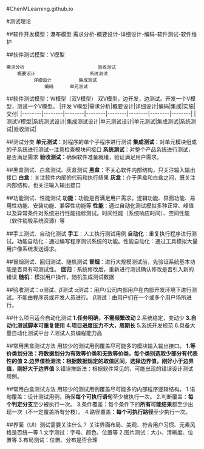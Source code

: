 #ChenMLearning.github.io

#测试理论

##软件开发模型：瀑布模型
需求分析-概要设计-详细设计-编码-软件测试-软件维护

##软件测试模型：V模型
````
需求分析                           验收测试
    概要设计                    系统测试
          详细设计          集成测试
              编码      单元测试
````
##软件测试模型：W模型（双V模型）
双V模型，边开发，边测试。开发一个V模型，测试一个V模型。
|开发 V模型|需求分析|概要设计|详细设计|编码|集成|实施|交付|
|--------|--------|--------|--------|--------|--------|--------|--------|
|测试V模型|系统测试设计|集成测试设计|单元测试设计|单元测试|集成测试|系统测试|验收测试|

##测试分类
**单元测试**：对程序的单个子程序进行测试
**集成测试**：对单元模块组成的子系统进行测试--注意检查模块间接口
**系统测试**：对整个产品系统进行测试，是否满足需求
**验收测试**：确保软件准备就绪，验证满足用户需求。

##黑盒测试、白盒测试、灰盒测试
**黑盒**：不关心软件内部结构，只关注输入输出接口
**白盒**：关注软件内部的代码和执行结果
**灰盒**：介于黑盒和白盒之间，既关注内部结构，也关注输入输出接口

##功能测试、性能测试
**功能**：功能是否满足用户需求。逻辑功能、界面功能、易用性功能、安装功能、兼容性功能等
**性能**：通过自动化测试模拟多种正常、峰值以及异常条件对系统进行性能指标测试。时间性能（系统响应时间）、空间性能（软件销毁系统资源）等

##手工测试、自动化测试
**手工**：人工执行测试用例
**自动化**：重复执行程序进行测试。功能自动化：通过编写程序测试系统的功能。性能自动化：通过工具模拟大量用户像系统发送请求。

##冒烟测试、回归测试、随机测试
**冒烟**：进行大规模测试前，先验证系统基本功能是否具有可测试性。
**回归**：系统修改后，重新进行测试确认修改是否引入新的错误
**随机**：模拟用户操作，随机生成测试数据

##验收测试：$\alpha$测试、$\beta$测试
$\alpha$测试：用户/公司内部用户在内部开发环境下进行测试。不能由程序员或开发人员进行。
$\beta$测试：由用户们在一个或多个用户场所进行。

##什么项目适合自动化测试
**1.任务明确，不需频繁改动**
2.系统稳定，变动少
**3.自动化测试脚本可重复使用**
**4.项目进度压力不大，周期长**
5.系统开发规范
6.具备大量自动化测试平台
7.测试人员编程能力高

##常用黑盒测试方法
用较少的测试用例覆盖尽可能多的模块输入输出接口。
**1.等价类划分法：将数据划分为有效等价类和无效等价类，每个类别选取少部分有代表性的值**
**2.边界值检测法：根据数据规定的取值区间，选择边界值，刚好小于边界值，刚好大于边界值**
3.错误推断法：根据软件常见的、可能出现的错误设计测试用例。

##常用白盒测试方法
用较少的测试用例覆盖尽可能多的内部程序逻辑结构。
1.语句覆盖：设计测试用例，确保**每个可执行语句**至少被执行一次。
2.判断覆盖：**每个判定分支**至少被执行一次。
3.条件覆盖：每个条件下的**所有可能结果**都至少出现一次（不一定覆盖所有分枝）。
4.路径覆盖：**每个可执行路径**至少执行一次。

##界面（UI）测试需要关注什么？
关注界面布局、美观、符合用户习惯、元素风格是否统一等
1.文字测试：字号、颜色、位置等
2.图片测试：大小、清晰度、位置等
3.布局测试：位置、分布是否合理
